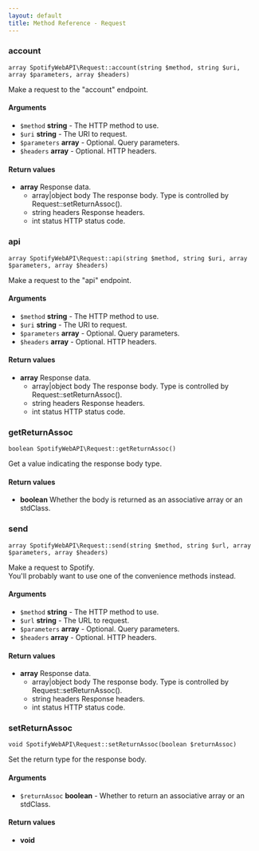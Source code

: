 ```yaml
---
layout: default
title: Method Reference - Request
---
```



### account

    array SpotifyWebAPI\Request::account(string $method, string $uri, array $parameters, array $headers)

Make a request to the "account" endpoint.

#### Arguments
* `$method` **string** - The HTTP method to use.
* `$uri` **string** - The URI to request.
* `$parameters` **array** - Optional. Query parameters.
* `$headers` **array** - Optional. HTTP headers.


#### Return values
* **array** Response data.
    * array\|object body The response body. Type is controlled by Request::setReturnAssoc().
    * string headers Response headers.
    * int status HTTP status code.



### api

    array SpotifyWebAPI\Request::api(string $method, string $uri, array $parameters, array $headers)

Make a request to the "api" endpoint.

#### Arguments
* `$method` **string** - The HTTP method to use.
* `$uri` **string** - The URI to request.
* `$parameters` **array** - Optional. Query parameters.
* `$headers` **array** - Optional. HTTP headers.


#### Return values
* **array** Response data.
    * array\|object body The response body. Type is controlled by Request::setReturnAssoc().
    * string headers Response headers.
    * int status HTTP status code.



### getReturnAssoc

    boolean SpotifyWebAPI\Request::getReturnAssoc()

Get a value indicating the response body type.


#### Return values
* **boolean** Whether the body is returned as an associative array or an stdClass.



### send

    array SpotifyWebAPI\Request::send(string $method, string $url, array $parameters, array $headers)

Make a request to Spotify.<br>
You'll probably want to use one of the convenience methods instead.

#### Arguments
* `$method` **string** - The HTTP method to use.
* `$url` **string** - The URL to request.
* `$parameters` **array** - Optional. Query parameters.
* `$headers` **array** - Optional. HTTP headers.


#### Return values
* **array** Response data.
    * array\|object body The response body. Type is controlled by Request::setReturnAssoc().
    * string headers Response headers.
    * int status HTTP status code.



### setReturnAssoc

    void SpotifyWebAPI\Request::setReturnAssoc(boolean $returnAssoc)

Set the return type for the response body.

#### Arguments
* `$returnAssoc` **boolean** - Whether to return an associative array or an stdClass.


#### Return values
* **void** 


